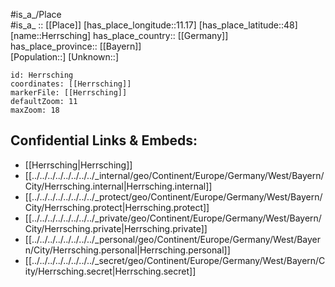 ﻿---
location: [48,11.17] 
mapzoom: [7,12] 
mapmarker: city 
type: City
tags:
- geo/City


SpocWebEntityId: 30915
isDeleted: false
confidential: public

---
#is_a_/Place  
#is_a_ :: [[Place]] 
[has_place_longitude::11.17] 
[has_place_latitude::48] 
[name::Herrsching] 
has_place_country:: [[Germany]]  
has_place_province:: [[Bayern]]  
[Population::] 
[Unknown::] 


```leaflet
id: Herrsching
coordinates: [[Herrsching]] 
markerFile: [[Herrsching]] 
defaultZoom: 11 
maxZoom: 18
```


## Confidential Links & Embeds: 
- [[Herrsching|Herrsching]]  
- [[../../../../../../../../_internal/geo/Continent/Europe/Germany/West/Bayern/City/Herrsching.internal|Herrsching.internal]] 
- [[../../../../../../../../_protect/geo/Continent/Europe/Germany/West/Bayern/City/Herrsching.protect|Herrsching.protect]] 
- [[../../../../../../../../_private/geo/Continent/Europe/Germany/West/Bayern/City/Herrsching.private|Herrsching.private]] 
- [[../../../../../../../../_personal/geo/Continent/Europe/Germany/West/Bayern/City/Herrsching.personal|Herrsching.personal]] 
- [[../../../../../../../../_secret/geo/Continent/Europe/Germany/West/Bayern/City/Herrsching.secret|Herrsching.secret]] 
